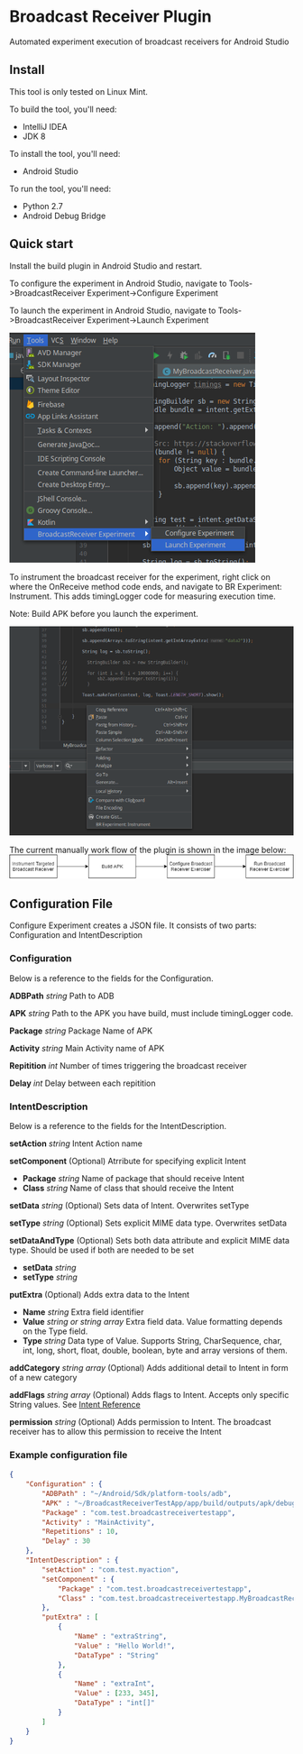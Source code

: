 # Broadcast Receiver Plugin
Automated experiment execution of broadcast receivers for Android Studio

## Install
This tool is only tested on Linux Mint.

To build the tool, you'll need:
- IntelliJ IDEA
- JDK 8

To install the tool, you'll need:
- Android Studio

To run the tool, you'll need:
- Python 2.7
- Android Debug Bridge

## Quick start
Install the build plugin in Android Studio and restart.

To configure the experiment in Android Studio, navigate to Tools->BroadcastReceiver Experiment->Configure Experiment

To launch the experiment in Android Studio, navigate to Tools->BroadcastReceiver Experiment->Launch Experiment

![Broadcast Receiver Plugin Menu](images/menu.png)

To instrument the broadcast receiver for the experiment, right click on where the OnReceive method code ends, and navigate to BR Experiment: Instrument. This adds timingLogger code for measuring execution time.

Note: Build APK before you launch the experiment.

![Broadcast Receiver Plugin Context Menu](images/contextmenu.png)

The current manually work flow of the plugin is shown in the image below:
![Broadcast Receiver Plugin Menu](images/WorkflowDiagram.png)

## Configuration File
Configure Experiment creates a JSON file.
It consists of two parts: Configuration and IntentDescription

### Configuration
Below is a reference to the fields for the Configuration.

**ADBPath** *string*
Path to ADB

**APK** *string*
Path to the APK you have build, must include timingLogger code.

**Package** *string*
Package Name of APK

**Activity** *string*
Main Activity name of APK

**Repitition** *int*
Number of times triggering the broadcast receiver

**Delay** *int*
Delay between each repitition

### IntentDescription
Below is a reference to the fields for the IntentDescription.

**setAction** *string*
Intent Action name

**setComponent**
(Optional) Atrribute for specifying explicit Intent
* **Package** *string*
Name of package that should receive Intent
* **Class** *string*
Name of class that should receive the Intent

**setData** *string*
(Optional) Sets data of Intent. Overwrites setType

**setType** *string*
(Optional) Sets explicit MIME data type. Overwrites setData

**setDataAndType**
(Optional) Sets both data attribute and explicit MIME data type. Should be used if both are needed to be set
* **setData** *string*
* **setType** *string*

**putExtra**
(Optional) Adds extra data to the Intent
* **Name** *string*
Extra field identifier
* **Value** *string or string array*
Extra field data. Value formatting depends on the Type field.
* **Type** *string*
Data type of Value. Supports String, CharSequence, char, int, long, short, float, double, boolean, byte and array versions of them.

**addCategory** *string array*
(Optional)  Adds additional detail to Intent in form of a new category

**addFlags** *string array*
(Optional) Adds flags to Intent. Accepts only specific String values. See [Intent Reference](https://developer.android.com/reference/android/content/Intent)

**permission** *string*
(Optional) Adds permission to Intent. The broadcast receiver has to allow this permission to receive the Intent

### Example configuration file
```json
{
    "Configuration" : {
        "ADBPath" : "~/Android/Sdk/platform-tools/adb",
        "APK" : "~/BroadcastReceiverTestApp/app/build/outputs/apk/debug/app-debug.apk",
        "Package" : "com.test.broadcastreceivertestapp",
        "Activity" : "MainActivity",
        "Repetitions" : 10,
        "Delay" : 30
    },
    "IntentDescription" : {
        "setAction" : "com.test.myaction",
        "setComponent" : {
            "Package" : "com.test.broadcastreceivertestapp",
            "Class" : "com.test.broadcastreceivertestapp.MyBroadcastReceiver"
        },
        "putExtra" : [
            {
                "Name" : "extraString",
                "Value" : "Hello World!",
                "DataType" : "String"
            },
            {
                "Name" : "extraInt",
                "Value" : [233, 345],
                "DataType" : "int[]"
            }
        ]
    }
}
```